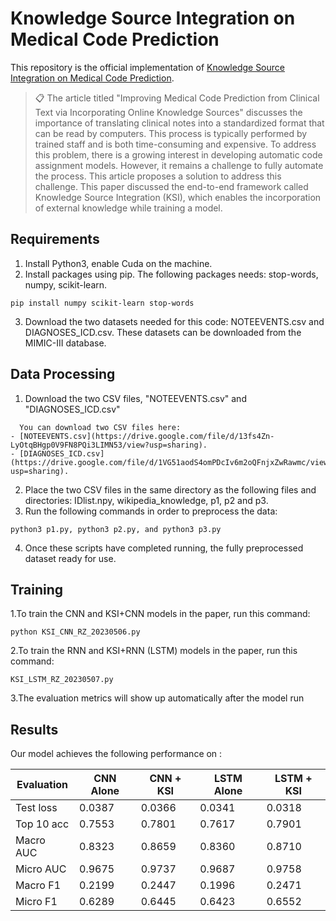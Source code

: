 # Knowledge Source Integration on Medical Code Prediction

This repository is the official implementation of [Knowledge Source Integration on Medical Code Prediction](https://dl.acm.org/doi/10.1145/3308558.3313485).

>📋  The article titled "Improving Medical Code Prediction from Clinical Text via Incorporating Online Knowledge Sources" discusses the importance of translating clinical notes into a standardized format that can be read by computers. This process is typically performed by trained staff and is both time-consuming and expensive. To address this problem, there is a growing interest in developing automatic code assignment models. However, it remains a challenge to fully automate the process. This article proposes a solution to address this challenge. This paper discussed the end-to-end framework called Knowledge Source Integration (KSI), which enables the incorporation of external knowledge while training a model. 


## Requirements

1. Install Python3, enable Cuda on the machine.  <br>
2. Install packages using pip. The following packages needs: stop-words, numpy, scikit-learn. <br>
```setup
pip install numpy scikit-learn stop-words
```
3. Download the two datasets needed for this code: NOTEEVENTS.csv and DIAGNOSES_ICD.csv. These datasets can be downloaded from the MIMIC-III database.


## Data Processing

1. Download the two CSV files, "NOTEEVENTS.csv" and "DIAGNOSES_ICD.csv" <br>
```setup
  You can download two CSV files here:
- [NOTEEVENTS.csv](https://drive.google.com/file/d/13fs4Zn-LyOtqBHgp0V9FN8PQi3LIMN53/view?usp=sharing).
- [DIAGNOSES_ICD.csv](https://drive.google.com/file/d/1VG51aodS4omPDcIv6m2oQFnjxZwRawmc/view?usp=sharing).
```
2. Place the two CSV files in the same directory as the following files and directories: IDlist.npy, wikipedia_knowledge, p1, p2 and p3. <br>
3. Run the following commands in order to preprocess the data: 
``` setup
python3 p1.py, python3 p2.py, and python3 p3.py  
```
4. Once these scripts have completed running, the fully preprocessed dataset ready for use.  <br>

## Training

1.To train the CNN and KSI+CNN models in the paper, run this command:
```train
python KSI_CNN_RZ_20230506.py
```
2.To train the RNN and KSI+RNN (LSTM) models in the paper, run this command:
```train
KSI_LSTM_RZ_20230507.py
```
3.The evaluation metrics will show up automatically after the model run

## Results

Our model achieves the following performance on :

| Evaluation    | CNN Alone | CNN + KSI | LSTM Alone| LSTM + KSI|
| ------------- | --------- | --------- | --------- | --------- |
| Test loss     |  0.0387   |  0.0366   |  0.0341   |  0.0318   |
| Top 10 acc    |  0.7553   |  0.7801   |  0.7617   |  0.7901   |
| Macro AUC     |  0.8323   |  0.8659   |  0.8360   |  0.8710   |
| Micro AUC     |  0.9675   |  0.9737   |  0.9687   |  0.9758   |
| Macro F1      |  0.2199   |  0.2447   |  0.1996   |  0.2471   |
| Micro F1      |  0.6289   |  0.6445   |  0.6423   |  0.6552   |
